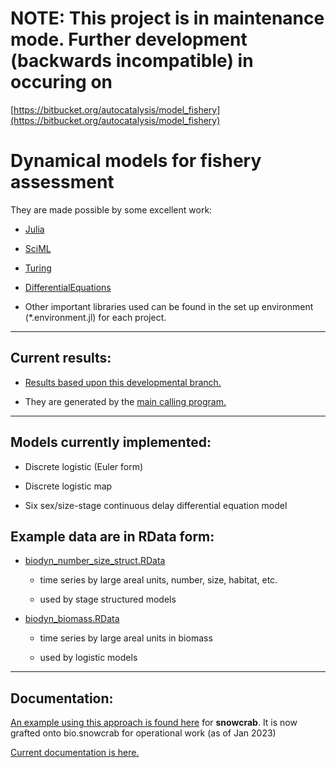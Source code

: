# NOTE: This project is in maintenance mode. Further development (backwards incompatible) in occuring on 

[https://bitbucket.org/autocatalysis/model_fishery](https://bitbucket.org/autocatalysis/model_fishery)


# Dynamical models for fishery assessment

They are made possible by some excellent work:

- [Julia](https://julialang.org/)
- [SciML](https://sciml.ai/) 
- [Turing](https://turing.ml/) 
- [DifferentialEquations](https://github.com/SciML/DifferentialEquations.jl)
  
- Other important libraries used can be found in the set up environment (*.environment.jl) for each project.


---

## Current results:

- [Results based upon this developmental branch.](snowcrab/snowcrab_results_current.md)

- They are generated by the [main calling program.](snowcrab/04.snowcrab_fishery_model.md) 


---

## Models currently implemented:

- Discrete logistic (Euler form) 

- Discrete logistic map 

- Six sex/size-stage continuous delay differential equation model  



## Example data are in RData form: 

- [biodyn_number_size_struct.RData](snowcrab/data/biodyn_number_size_struct.RData) 
        
    - time series by large areal units, number, size, habitat, etc.

    - used by stage structured models

- [biodyn_biomass.RData](snowcrab/data/biodyn_biomass.RData) 
        
    - time series by large areal units in biomass 

    - used by logistic models 


---

## Documentation:

[An example using this approach is found here](https://www.biorxiv.org/content/10.1101/2023.02.13.528296v3) for **snowcrab**. It is now grafted onto bio.snowcrab for operational work (as of Jan 2023) 

[Current documentation is here.](snowcrab/ms_choi_v3.pdf)  
